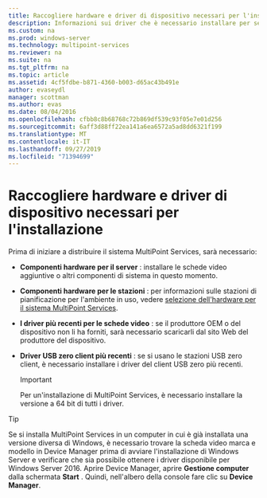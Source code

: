 ```yaml
---
title: Raccogliere hardware e driver di dispositivo necessari per l'installazione
description: Informazioni sui driver che è necessario installare per servizi MultiPoint
ms.custom: na
ms.prod: windows-server
ms.technology: multipoint-services
ms.reviewer: na
ms.suite: na
ms.tgt_pltfrm: na
ms.topic: article
ms.assetid: 4cf5fdbe-b871-4360-b003-d65ac43b491e
author: evaseydl
manager: scottman
ms.author: evas
ms.date: 08/04/2016
ms.openlocfilehash: cfbb8c8b68768c72b869df539c93f05e7e01d256
ms.sourcegitcommit: 6aff3d88ff22ea141a6ea6572a5ad8dd6321f199
ms.translationtype: MT
ms.contentlocale: it-IT
ms.lasthandoff: 09/27/2019
ms.locfileid: "71394699"
---
```

# <a name="collect-hardware-and-device-drivers-needed-for-the-installation"></a>Raccogliere hardware e driver di dispositivo necessari per l'installazione
Prima di iniziare a distribuire il sistema MultiPoint Services, sarà necessario:  
  
-   **Componenti hardware per il server** : installare le schede video aggiuntive o altri componenti di sistema in questo momento.  
  
-   **Componenti hardware per le stazioni** : per informazioni sulle stazioni di pianificazione per l'ambiente in uso, vedere [selezione dell'hardware per il sistema MultiPoint Services](Selecting-Hardware-for-Your-MultiPoint-services-System.md).
-   **I driver più recenti per le schede video** : se il produttore OEM o del dispositivo non li ha forniti, sarà necessario scaricarli dal sito Web del produttore del dispositivo.  
  
-   **Driver USB zero client più recenti** : se si usano le stazioni USB zero client, è necessario installare i driver del client USB zero più recenti.  
  
    > [!IMPORTANT]  
    > Per un'installazione di MultiPoint Services, è necessario installare la versione a 64 bit di tutti i driver.  
  
> [!TIP]  
> Se si installa MultiPoint Services in un computer in cui è già installata una versione diversa di Windows, è necessario trovare la scheda video marca e modello in Device Manager prima di avviare l'installazione di Windows Server e verificare che sia possibile ottenere i driver disponibile per Windows Server 2016. Aprire Device Manager, aprire **Gestione computer** dalla schermata **Start** . Quindi, nell'albero della console fare clic su **Device Manager**.